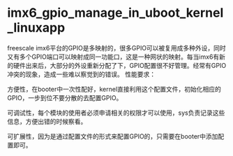# imx6_gpio_manage_in_uboot_kernel_linuxapp
freescale imx6平台的GPIO是多映射的，很多GPIO可以被复用成多种外设，同时又有多个GPIO端口可以映射成同一功能口，这是一种网状的映射。每当imx6有新的硬件出来后，大部分的外设重新分配了下，GPIO配置很不好管理。经常有GPIO冲突的现象，造成一些难以察觉到的错误。
性能要求：

方便性，在booter中一次性配好，kernel直接利用这个配置文件，初始化相应的GPIO，一步到位不要分散的去配置GPIO。

可调试性，每个模块的使用者必须申请相关的权限才可以使用，sys负责记录这些信息，方便出错的时候察看。

可扩展性，因为是通过配置文件的形式来配置GPIO的，只需要在booter中添加配置即可。
